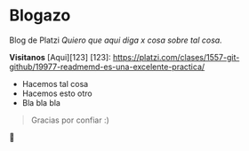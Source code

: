 # Blogazo
Blog de Platzi
*Quiero que aqui diga x cosa sobre tal cosa.*

**Visitanos**  [Aqui][123]
[123]: https://platzi.com/clases/1557-git-github/19977-readmemd-es-una-excelente-practica/

- Hacemos tal cosa
- Hacemos esto otro
- Bla bla bla

> Gracias por confiar :)

🤟